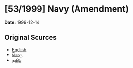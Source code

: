 # [53/1999] Navy (Amendment)

**Date:** 1999-12-14

## Original Sources

- [English](https://documents.gov.lk/view/acts/1999/12/53-1999_E.pdf)
- [සිංහල](https://documents.gov.lk/view/acts/1999/12/53-1999_S.pdf)
- [தமிழ்](https://documents.gov.lk/view/acts/1999/12/53-1999_T.pdf)
